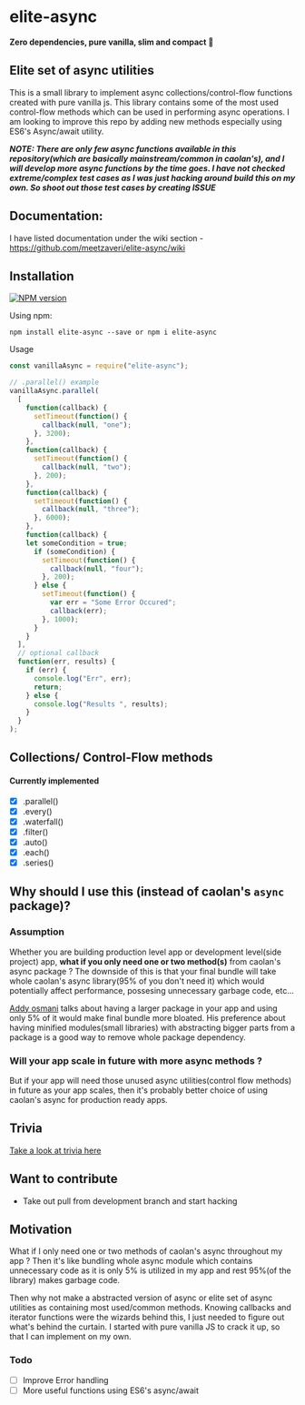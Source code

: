 # elite-async

**Zero dependencies, pure vanilla, slim and compact :wrench:**

## Elite set of async utilities
This is a small library to implement async collections/control-flow functions created with pure vanilla js. This library contains some of the most used control-flow methods which can be used in performing async operations. I am looking to improve this repo by adding new methods especially using ES6's Async/await utility.

**_NOTE: There are only few async functions available in this repository(which are basically mainstream/common in caolan's), and I will develop more async functions by the time goes. I have not checked extreme/complex test cases as I was just hacking around build this on my own. So shoot out those test cases by creating ISSUE_**


## Documentation:

I have listed documentation under the wiki section - https://github.com/meetzaveri/elite-async/wiki

## Installation

[![NPM version](https://img.shields.io/badge/npm-1.1.1-brightgreen.svg)](https://www.npmjs.com/package/elite-async)

Using npm:

```
npm install elite-async --save or npm i elite-async
```

Usage

```js
const vanillaAsync = require("elite-async");

// .parallel() example
vanillaAsync.parallel(
  [
    function(callback) {
      setTimeout(function() {
        callback(null, "one");
      }, 3200);
    },
    function(callback) {
      setTimeout(function() {
        callback(null, "two");
      }, 200);
    },
    function(callback) {
      setTimeout(function() {
        callback(null, "three");
      }, 6000);
    },
    function(callback) {
    let someCondition = true;
      if (someCondition) {
        setTimeout(function() {
          callback(null, "four");
        }, 200);
      } else {
        setTimeout(function() {
          var err = "Some Error Occured";
          callback(err);
        }, 1000);
      }
    }
  ],
  // optional callback
  function(err, results) {
    if (err) {
      console.log("Err", err);
      return;
    } else {
      console.log("Results ", results);
    }
  }
);
```

## Collections/ Control-Flow methods

#### Currently implemented

- [x] .parallel()
- [x] .every()
- [x] .waterfall()
- [x] .filter()
- [x] .auto()
- [x] .each()
- [x] .series()

## Why should I use this (instead of caolan's `async` package)?

### Assumption
Whether you are building production level app or development level(side project) app, **what if you only need one or two method(s)** from caolan's async package ? 
The downside of this is that your final bundle will take whole caolan's async library(95% of you don't need it) which would potentially affect performance, possesing unnecessary garbage code, etc...

[Addy osmani](https://addyosmani.com/blog/performance-budgets/) talks about having a larger package in your app and using only 5% of it would make final bundle more bloated. His preference about having minified modules(small libraries) with abstracting bigger parts from a package is a good way to remove whole package dependency.

### Will your app scale in future with more async methods ?
But if your app will need those unused async utilities(control flow methods) in future as your app scales, then it's probably better choice of using caolan's async for production ready apps. 

## Trivia
[Take a look at trivia here](https://github.com/meetzaveri/elite-async/wiki/Trivia)

## Want to contribute
- Take out pull from development branch and start hacking

## Motivation
What if I only need one or two methods of caolan's async throughout my app ? Then it's like bundling whole async module which contains unnecessary code as it is only 5% is utilized in my app and rest 95%(of the library) makes garbage code. 

Then why not make a abstracted version of async or elite set of async utilities as containing most used/common methods.
Knowing callbacks and iterator functions were the wizards behind this, I just needed to figure out what's behind the curtain. I started with pure vanilla JS to crack it up, so that I can implement on my own.

### Todo

- [ ] Improve Error handling
- [ ] More useful functions using ES6's async/await
